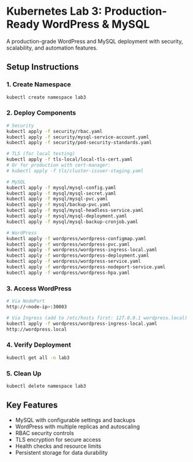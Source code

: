 # Kubernetes Lab 3: Production-Ready WordPress & MySQL

A production-grade WordPress and MySQL deployment with security, scalability, and automation features.

## Setup Instructions

### 1. Create Namespace
```bash
kubectl create namespace lab3
```

### 2. Deploy Components
```bash
# Security
kubectl apply -f security/rbac.yaml
kubectl apply -f security/mysql-service-account.yaml
kubectl apply -f security/pod-security-standards.yaml

# TLS (for local testing)
kubectl apply -f tls-local/local-tls-cert.yaml
# Or for production with cert-manager:
# kubectl apply -f tls/cluster-issuer-staging.yaml

# MySQL
kubectl apply -f mysql/mysql-config.yaml
kubectl apply -f mysql/mysql-secret.yaml
kubectl apply -f mysql/mysql-pvc.yaml
kubectl apply -f mysql/backup-pvc.yaml
kubectl apply -f mysql/mysql-headless-service.yaml
kubectl apply -f mysql/mysql-deployment.yaml
kubectl apply -f mysql/mysql-backup-cronjob.yaml

# WordPress
kubectl apply -f wordpress/wordpress-configmap.yaml
kubectl apply -f wordpress/wordpress-pvc.yaml
kubectl apply -f wordpress/wordpress-ingress-local.yaml
kubectl apply -f wordpress/wordpress-deployment.yaml
kubectl apply -f wordpress/wordpress-service.yaml
kubectl apply -f wordpress/wordpress-nodeport-service.yaml
kubectl apply -f wordpress/wordpress-hpa.yaml
```

### 3. Access WordPress
```bash
# Via NodePort
http://<node-ip>:30003

# Via Ingress (add to /etc/hosts first: 127.0.0.1 wordpress.local)
kubectl apply -f wordpress/wordpress-ingress-local.yaml
http://wordpress.local
```

### 4. Verify Deployment
```bash
kubectl get all -n lab3
```

### 5. Clean Up
```bash
kubectl delete namespace lab3
```

## Key Features

- MySQL with configurable settings and backups
- WordPress with multiple replicas and autoscaling
- RBAC security controls
- TLS encryption for secure access
- Health checks and resource limits
- Persistent storage for data durability

